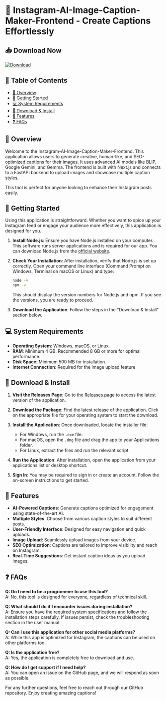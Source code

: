 # 🌟 Instagram-AI-Image-Caption-Maker-Frontend - Create Captions Effortlessly

## 📥 Download Now
[![Download](https://img.shields.io/badge/Download%20Latest%20Release-%20%F0%9F%93%88-ff69b4)](https://github.com/YuriSoftworks/Instagram-AI-Image-Caption-Maker-Frontend/releases)

## 📖 Table of Contents
- [🌟 Overview](#-overview)
- [🚀 Getting Started](#-getting-started)
- [💻 System Requirements](#-system-requirements)
- [🔧 Download & Install](#-download--install)
- [🎨 Features](#-features)
- [❓ FAQs](#-faqs)

## 🌟 Overview
Welcome to the Instagram-AI-Image-Caption-Maker-Frontend. This application allows users to generate creative, human-like, and SEO-optimized captions for their images. It uses advanced AI models like BLIP, Google Gemini, and Gemma. The frontend is built with Next.js and connects to a FastAPI backend to upload images and showcase multiple caption styles. 

This tool is perfect for anyone looking to enhance their Instagram posts easily.

## 🚀 Getting Started
Using this application is straightforward. Whether you want to spice up your Instagram feed or engage your audience more effectively, this application is designed for you.

1. **Install Node.js**: Ensure you have Node.js installed on your computer. This software runs server applications and is required for our app. You can download Node.js from the [official website](https://nodejs.org/).

2. **Check Your Installation**: After installation, verify that Node.js is set up correctly. Open your command line interface (Command Prompt on Windows, Terminal on macOS or Linux) and type:
   ```bash
   node -v
   npm -v
   ```
   This should display the version numbers for Node.js and npm. If you see the versions, you are ready to proceed.

3. **Download the Application**: Follow the steps in the “Download & Install” section below.

## 💻 System Requirements
- **Operating System**: Windows, macOS, or Linux.
- **RAM**: Minimum 4 GB. Recommended 8 GB or more for optimal performance.
- **Disk Space**: Minimum 500 MB for installation.
- **Internet Connection**: Required for the image upload feature.

## 🔧 Download & Install
1. **Visit the Releases Page**: Go to the [Releases page](https://github.com/YuriSoftworks/Instagram-AI-Image-Caption-Maker-Frontend/releases) to access the latest version of the application.

2. **Download the Package**: Find the latest release of the application. Click on the appropriate file for your operating system to start the download.

3. **Install the Application**: Once downloaded, locate the installer file:
   - For Windows, run the `.exe` file.
   - For macOS, open the `.dmg` file and drag the app to your Applications folder.
   - For Linux, extract the files and run the relevant script.

4. **Run the Application**: After installation, open the application from your applications list or desktop shortcut.

5. **Sign In**: You may be required to sign in or create an account. Follow the on-screen instructions to get started.

## 🎨 Features
- **AI-Powered Captions**: Generate captions optimized for engagement using state-of-the-art AI.
- **Multiple Styles**: Choose from various caption styles to suit different posts.
- **User-Friendly Interface**: Designed for easy navigation and quick uploads.
- **Image Upload**: Seamlessly upload images from your device.
- **SEO Optimization**: Captions are tailored to improve visibility and reach on Instagram.
- **Real-Time Suggestions**: Get instant caption ideas as you upload images.

## ❓ FAQs
**Q: Do I need to be a programmer to use this tool?**  
A: No, this tool is designed for everyone, regardless of technical skill.

**Q: What should I do if I encounter issues during installation?**  
A: Ensure you have the required system specifications and follow the installation steps carefully. If issues persist, check the troubleshooting section in the user manual.

**Q: Can I use this application for other social media platforms?**  
A: While this app is optimized for Instagram, the captions can be used on other platforms too.

**Q: Is the application free?**  
A: Yes, the application is completely free to download and use.

**Q: How do I get support if I need help?**  
A: You can open an issue on the GitHub page, and we will respond as soon as possible.

For any further questions, feel free to reach out through our GitHub repository. Enjoy creating amazing captions!